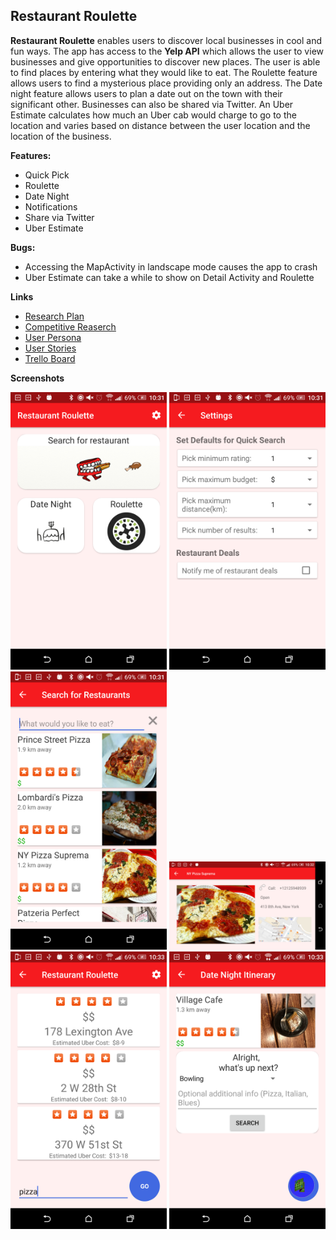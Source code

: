 ## Restaurant Roulette

**Restaurant Roulette**  enables users to discover local businesses in cool and fun ways.  The app has access to the **Yelp API** which allows the user to view businesses and give opportunities to discover new places.  The user is able to find places by entering what they would like to eat.  The Roulette feature allows users to find a mysterious place providing only an address.  The Date night feature allows users to plan a date out on the town with their significant other.  Businesses can also be shared via Twitter.  An Uber Estimate calculates how much an Uber cab would charge to go to the location and varies based on distance between the user location and the location of the business.

**Features:**
 
- Quick Pick
- Roulette
- Date Night
- Notifications
- Share via Twitter
- Uber Estimate

**Bugs:**

- Accessing the MapActivity in landscape mode causes the app to crash
- Uber Estimate can take a while to show on Detail Activity and Roulette

**Links**

- [Research Plan](https://docs.google.com/document/d/127VDPjg9w96fkXgNkOOlcfigmeXD1exO6DcEwZygYh0/edit)
- [Competitive Reaserch](https://docs.google.com/spreadsheets/d/1wS7SbcI1JEKh87mHkrWMn4y4WdXAh9ZlHt8-UvtAR-E/edit#gid=0)
- [User Persona](https://docs.google.com/document/d/1bfPbPumb89SfdUyAas1zJjTSFx-N7wqhhX47w88BoVU/edit?usp=sharing)
- [User Stories](https://docs.google.com/document/d/11D-DCgPUMWaPXAfLmGSy1ry1SP9jKV0HQflYUZGzjCo/edit)
- [Trello Board](https://trello.com/b/bWCV04wH/team-yelp-project-3-board)

**Screenshots**
<p align="center">
  <img src="Screenshots/Screenshot_20161207-103101.png" width="250">
  <img src="Screenshots/Screenshot_20161207-103120.png" width="250">
  <img src="Screenshots/Screenshot_20161207-103150.png" width="250">
  <img src="Screenshots/Screenshot_20161207-103253.png" width="250">
  <img src="Screenshots/Screenshot_20161207-103310.png" width="250">
  <img src="Screenshots/Screenshot_20161207-103346.png" width="250">
</p>


 
